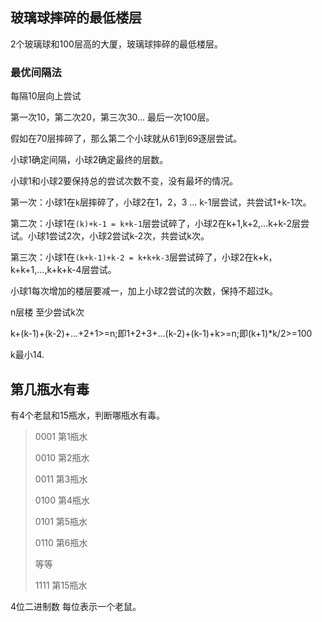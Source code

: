 ## 玻璃球摔碎的最低楼层

2个玻璃球和100层高的大厦，玻璃球摔碎的最低楼层。

### 最优间隔法

每隔10层向上尝试

第一次10，第二次20，第三次30... 最后一次100层。

假如在70层摔碎了，那么第二个小球就从61到69逐层尝试。

小球1确定间隔，小球2确定最终的层数。

小球1和小球2要保持总的尝试次数不变，没有最坏的情况。

第一次：小球1在`k`层摔碎了，小球2在1，2，3 ... k-1层尝试，共尝试1+k-1次。

第二次：小球1在`(k)+k-1 = k+k-1`层尝试碎了，小球2在k+1,k+2,...k+k-2层尝试。小球1尝试2次，小球2尝试k-2次，共尝试k次。

第三次：小球1在`(k+k-1)+k-2 = k+k+k-3`层尝试碎了，小球2在k+k，k+k+1,...,k+k+k-4层尝试。



小球1每次增加的楼层要减一，加上小球2尝试的次数，保持不超过k。



n层楼 至少尝试k次

k+(k-1)+(k-2)+...+2+1>=n;即1+2+3+...(k-2)+(k-1)+k>=n;即(k+1)*k/2>=100

k最小14.

## 第几瓶水有毒

有4个老鼠和15瓶水，判断哪瓶水有毒。

>0001    第1瓶水
>
>0010    第2瓶水
>
>0011    第3瓶水
>
>0100    第4瓶水
>
>0101	第5瓶水
>
>0110	第6瓶水
>
>等等
>
>1111	第15瓶水

4位二进制数 每位表示一个老鼠。

